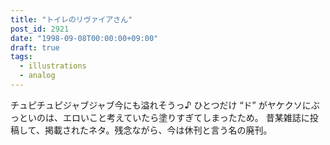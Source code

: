 ```yaml
---
title: "トイレのリヴァイアさん"
post_id: 2921
date: "1998-09-08T00:00:00+09:00"
draft: true
tags:
  - illustrations
  - analog
---
```



チュピチュピジャブジャブ今にも溢れそうっ♪ ひとつだけ “ド” がヤケクソにぶっといのは、エロいこと考えていたら塗りすぎてしまったため。 昔某雑誌に投稿して、掲載されたネタ。残念ながら、今は休刊と言う名の廃刊。
